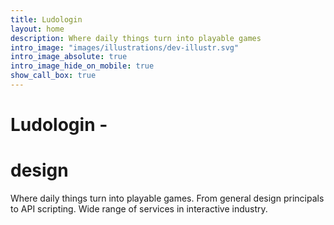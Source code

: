 ```yaml
---
title: Ludologin
layout: home
description: Where daily things turn into playable games
intro_image: "images/illustrations/dev-illustr.svg"
intro_image_absolute: true
intro_image_hide_on_mobile: true
show_call_box: true
---
```


# Ludologin - 
# design

Where daily things turn into playable games. From general design principals to API scripting. Wide range of services in interactive industry.

